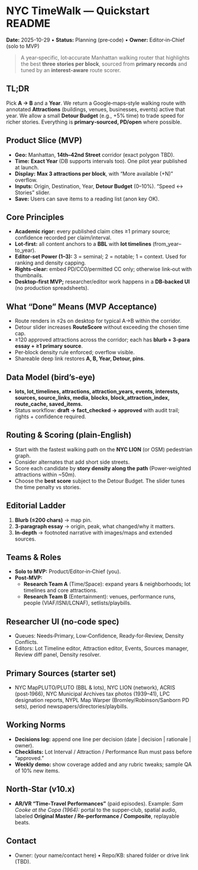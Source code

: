 # NYC TimeWalk — Quickstart README
**Date:** 2025-10-29 • **Status:** Planning (pre‑code) • **Owner:** Editor‑in‑Chief (solo to MVP)

> A year‑specific, lot‑accurate Manhattan walking router that highlights the best **three stories per block**, 
> sourced from **primary records** and tuned by an **interest‑aware** route scorer.

## TL;DR
Pick **A → B** and a **Year**. We return a Google‑maps‑style walking route with annotated **Attractions**
(buildings, venues, businesses, events) active that year. We allow a small **Detour Budget** (e.g., +5% time)
to trade speed for richer stories. Everything is **primary‑sourced, PD/open** where possible.

## Product Slice (MVP)
- **Geo:** Manhattan, **14th–42nd Street** corridor (exact polygon TBD).
- **Time:** **Exact Year** (DB supports intervals too). One pilot year published at launch.
- **Display:** **Max 3 attractions per block**, with “More available (+N)” overflow.
- **Inputs:** Origin, Destination, Year, **Detour Budget** (0–10%). “Speed ↔ Stories” slider.
- **Save:** Users can save items to a reading list (anon key OK).

## Core Principles
- **Academic rigor:** every published claim cites ≥1 primary source; confidence recorded per claim/interval.
- **Lot‑first:** all content anchors to a **BBL** with **lot timelines** (from_year–to_year).
- **Editor‑set Power (1–3):** 3 = seminal; 2 = notable; 1 = context. Used for ranking and density capping.
- **Rights‑clear:** embed PD/CC0/permitted CC only; otherwise link‑out with thumbnails.
- **Desktop‑first MVP;** researcher/editor work happens in a **DB‑backed UI** (no production spreadsheets).

## What “Done” Means (MVP Acceptance)
- Route renders in ≤2s on desktop for typical A→B within the corridor.
- Detour slider increases **RouteScore** without exceeding the chosen time cap.
- ≥120 approved attractions across the corridor; each has **blurb + 3‑para essay + ≥1 primary source**.
- Per‑block density rule enforced; overflow visible.
- Shareable deep link restores **A, B, Year, Detour, pins**.

## Data Model (bird’s‑eye)
- **lots, lot_timelines, attractions, attraction_years, events, interests, sources, source_links, media, blocks, block_attraction_index, route_cache, saved_items.**
- Status workflow: **draft → fact_checked → approved** with audit trail; rights + confidence required.

## Routing & Scoring (plain‑English)
- Start with the fastest walking path on the **NYC LION** (or OSM) pedestrian graph.
- Consider alternates that add short side streets.
- Score each candidate by **story density along the path** (Power‑weighted attractions within ~50m).
- Choose the **best score** subject to the Detour Budget. The slider tunes the time penalty vs stories.

## Editorial Ladder
1) **Blurb (≤200 chars)** → map pin.
2) **3‑paragraph essay** → origin, peak, what changed/why it matters.
3) **In‑depth** → footnoted narrative with images/maps and extended sources.

## Teams & Roles
- **Solo to MVP:** Product/Editor‑in‑Chief (you).
- **Post‑MVP:** 
  - **Research Team A** (Time/Space): expand years & neighborhoods; lot timelines and core attractions.
  - **Research Team B** (Entertainment): venues, performance runs, people (VIAF/ISNI/LCNAF), setlists/playbills.

## Researcher UI (no‑code spec)
- Queues: Needs‑Primary, Low‑Confidence, Ready‑for‑Review, Density Conflicts.
- Editors: Lot Timeline editor, Attraction editor, Events, Sources manager, Review diff panel, Density resolver.

## Primary Sources (starter set)
- NYC MapPLUTO/PLUTO (BBL & lots), NYC LION (network), ACRIS (post‑1966), NYC Municipal Archives tax photos (1939–41), 
  LPC designation reports, NYPL Map Warper (Bromley/Robinson/Sanborn PD sets), period newspapers/directories/playbills.

## Working Norms
- **Decisions log:** append one line per decision (date | decision | rationale | owner).
- **Checklists:** Lot Interval / Attraction / Performance Run must pass before “approved.”
- **Weekly demo:** show coverage added and any rubric tweaks; sample QA of 10% new items.

## North‑Star (v10.x)
- **AR/VR “Time‑Travel Performances”** (paid episodes). Example: *Sam Cooke at the Copa (1964):* portal to the supper‑club, spatial audio, 
  labeled **Original Master / Re‑performance / Composite**, replayable beats.

## Contact
- Owner: (your name/contact here) • Repo/KB: shared folder or drive link (TBD).
